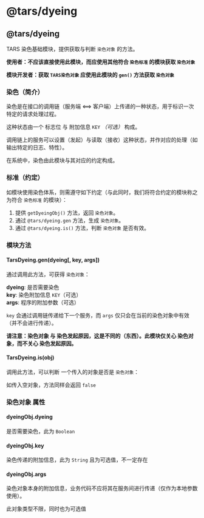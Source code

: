 # @tars/dyeing

## @tars/dyeing

TARS 染色基础模块，提供获取与判断 `染色对象` 的方法。

**使用者：不应该直接使用此模块，而应使用其他符合 `染色标准` 的模块获取 `染色对象`**

**模块开发者：获取 `TARS染色对象` 应使用此模块的 `gen()` 方法获取 `染色对象`**

### 染色（简介）

染色是在接口的调用链（服务端 &lt;==&gt; 客户端）上传递的一种状态，用于标识一次特定的请求处理过程。

这种状态由一个 标志位 与 附加信息 `KEY` _（可选）_ 构成。

调用链上的服务可以设置（发起）与读取（接收）这种状态，并作对应的处理（如输出特定的日志、特性）。

在系统中，染色由此模块与其对应的约定构成。

### 标准（约定）

如模块使用染色体系，则需遵守如下约定（与此同时，我们将符合约定的模块称之为符合 `染色标准` 的模块）：

1. 提供 `getDyeingObj()` 方法，返回 `染色对象`。
2. 通过 `@tars/dyeing.gen` 方法，生成 `染色对象`。
3. 通过 `@tars/dyeing.is()` 方法，判断 `染色对象` 是否有效。

### 模块方法

#### TarsDyeing.gen\(dyeing\[, key, args\]\)

通过调用此方法，可获得 `染色对象`：

**dyeing**: 是否需要染色  
**key**: 染色附加信息 `KEY`（可选）  
**args**: 程序的附加参数（可选）

`key` 会通过调用链传递给下一个服务，而 `args` 仅只会在当前的染色对象中有效（并不会进行传递）。

**请注意：染色对象 与 染色发起原因，这是不同的（东西）。此模块仅关心 染色对象，而不关心 染色发起原因。**

#### TarsDyeing.is\(obj\)

调用此方法，可以判断 一个传入的对象是否是 `染色对象`：

如传入空对象，方法同样会返回 `false`

### 染色对象 属性

#### dyeingObj.dyeing

是否需要染色，此为 `Boolean`

#### dyeingObj.key

染色传递的附加信息，此为 `String` 且为可选值，不一定存在

#### dyeingObj.args

染色对象本身的附加信息，业务代码不应将其在服务间进行传递（仅作为本地参数使用）。

此对象类型不限，同时也为可选值

